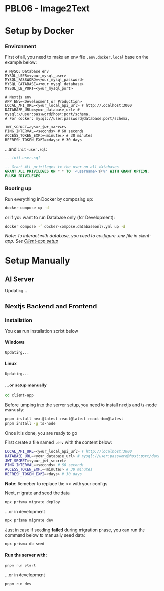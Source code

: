 # PBL06 - Image2Text

# Setup by Docker

### Environment

First of all, you need to make an env file `.env.docker.local` base on the example below:

```env
# MySQL Database env
MYSQL_USER=<your_mysql_user>
MYSQL_PASSWORD=<your_mysql_password>
MYSQL_DATABASE=<your_mysql_database>
MYSQL_DB_PORT=<your_mysql_port>

# Nextjs env
APP_ENV=<Development or Production>
LOCAL_API_URL=<your_local_api_url> # http://localhost:3000
DATABASE_URL=<your_database_url> # mysql://user:password@host:port/schema,
# For docker: mysql://user:password@database:port/schema,

JWT_SECRET=<your_jwt_secret>
PING_INTERVAL=<seconds> # 60 seconds
ACCESS_TOKEN_EXPI=<minutes> # 30 minutes
REFRESH_TOKEN_EXPI=<days> # 30 days
```

...and `init-user.sql`:

```SQL
-- init-user.sql

-- Grant ALL privileges to the user on all databases
GRANT ALL PRIVILEGES ON *.* TO '<username>'@'%' WITH GRANT OPTION;
FLUSH PRIVILEGES;
```

### Booting up

Run everything in Docker by composing up:

```bash
docker compose up -d
```

or if you want to run Database only (for Development):

```bash
docker compose -f docker-compose.databaseonly.yml up -d
```

_Note: To interact with database, you need to configure .env file in client-app. See [Client-app setup](#installation)_

# Setup Manually

## AI Server

Updating...

## Nextjs Backend and Frontend

### Installation

You can run installation script below

#### Windows

```bash
Updating...
```

#### Linux

```bash
Updating...
```

#### ...or setup manually

```bash
cd client-app
```

Before jumping into the server setup, you need to install nextjs and ts-node manually:

```bash
pnpm install next@latest react@latest react-dom@latest
pnpm install -g ts-node
```

Once it is done, you are ready to go

First create a file named `.env` with the content below:

```bash
LOCAL_API_URL=<your_local_api_url> # http://localhost:3000
DATABASE_URL=<your_database_url> # mysql://user:password@host:port/database
JWT_SECRET=<your_jwt_secret>
PING_INTERVAL=<seconds> # 60 seconds
ACCESS_TOKEN_EXPI=<minutes> # 30 minutes
REFRESH_TOKEN_EXPI=<days> # 30 days
```

**Note**: Remeber to replace the <> with your configs

Next, migrate and seed the data

```bash
npx prisma migrate deploy
```

...or in development

```bash
npx prisma migrate dev
```

Just in case if seeding **failed** during migration phase, you can run the command below to manually seed data:


```bash
npx prisma db seed
```

#### Run the server with:


```bash
pnpm run start
```

...or in development


```bash
pnpm run dev
```
